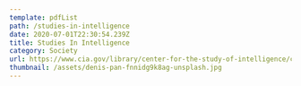 ```yaml
---
template: pdfList
path: /studies-in-intelligence
date: 2020-07-01T22:30:54.239Z
title: Studies In Intelligence
category: Society
url: https://www.cia.gov/library/center-for-the-study-of-intelligence/csi-publications/csi-studies/studies/vol-64-no-1/pdfs/Studies-64-1-March-2020-UnclassifiedExtracts.pdf
thumbnail: /assets/denis-pan-fnnidg9k8ag-unsplash.jpg
---
```

